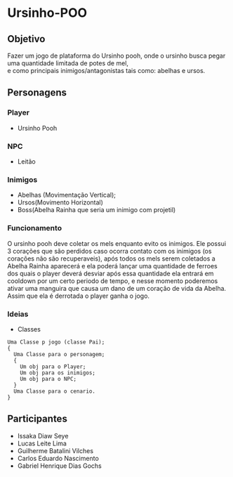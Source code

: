 # Ursinho-POO

## Objetivo
Fazer um jogo de plataforma do Ursinho pooh, onde o ursinho busca pegar uma quantidade limitada de potes de mel,<br> e como principais inimigos/antagonistas tais como: abelhas e ursos.

## Personagens

### Player
* Ursinho Pooh
### NPC
* Leitão
### Inimigos
* Abelhas (Movimentação Vertical);
* Ursos(Movimento Horizontal)
* Boss(Abelha Rainha que seria um inimigo com projetil)

### Funcionamento
O ursinho pooh deve coletar os mels enquanto evito os inimigos. Ele possui 3 corações que são perdidos caso ocorra contato com os inimigos (os corações não são recuperaveis), após todos os mels serem coletados a Abelha Rainha aparecerá e ela poderá lançar uma quantidade de ferroes dos quais o player deverá desviar após essa quantidade ela entrará em cooldown por um certo periodo de tempo, e nesse momento poderemos ativar uma manguira que causa um dano de um coração de vida da Abelha. Assim que ela é derrotada o player ganha o jogo.

### Ideias
* Classes
```
Uma Classe p jogo (classe Pai);
{
  Uma Classe para o personagem;
  {
    Um obj para o Player;
    Um obj para os inimigos;
    Um obj para o NPC;
  }
  Uma Classe para o cenario.
}
```
## Participantes
* Issaka Diaw Seye
* Lucas Leite Lima
* Guilherme Batalini Vilches
* Carlos Eduardo Nascimento
* Gabriel Henrique Dias Gochs
